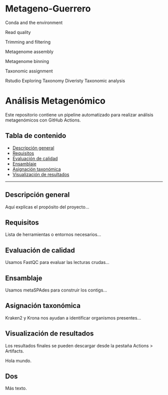 # Metageno-Guerrero


Conda and the environment

Read quality

Trimming and filtering

Metagenome assembly

Metagenome binning

Taxonomic assignment

Rstudio
  Exploring Taxonomy
  Diveristy
  Taxonomic analysis




  # Análisis Metagenómico

Este repositorio contiene un pipeline automatizado para realizar análisis metagenómicos con GitHub Actions.

## Tabla de contenido

- [Descripción general](#descripción-general)
- [Requisitos](#requisitos)
- [Evaluación de calidad](#evaluación-de-calidad)
- [Ensamblaje](#ensamblaje)
- [Asignación taxonómica](#asignación-taxonómica)
- [Visualización de resultados](#visualización-de-resultados)

---

## Descripción general

Aquí explicas el propósito del proyecto...

## Requisitos

Lista de herramientas o entornos necesarios...

## Evaluación de calidad

Usamos FastQC para evaluar las lecturas crudas...

## Ensamblaje

Usamos metaSPAdes para construir los contigs...

## Asignación taxonómica

Kraken2 y Krona nos ayudan a identificar organismos presentes...

## Visualización de resultados

Los resultados finales se pueden descargar desde la pestaña Actions > Artifacts.


Hola mundo.

## Dos

Más texto.

